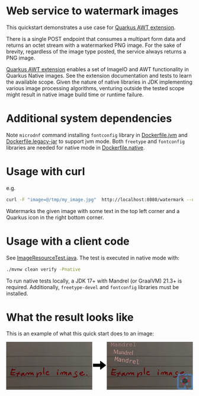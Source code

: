 # Web service to watermark images

This quickstart demonstrates a use case for [Quarkus AWT extension](https://github.com/quarkusio/quarkus/tree/main/extensions/awt).

There is a single POST endpoint that consumes a multipart form data and returns an octet stream with a watermarked PNG image.
For the sake of brevity, regardless of the image type posted, the service always returns a PNG image.

[Quarkus AWT extension](https://github.com/quarkusio/quarkus/tree/main/extensions/awt) enables a set of ImageIO and AWT
functionality in Quarkus Native images. See the extension documentation and tests to learn the available scope.
Given the nature of native libraries in JDK implementing various image processing algorithms,
venturing outside the tested scope might result in native image build time or runtime failure.

# Additional system dependencies
Note `microdnf` command installing `fontconfig` library in [Dockerfile.jvm](./src/main/docker/Dockerfile.jvm)
and [Dockerfile.legacy-jar](./src/main/docker/Dockerfile.legacy-jar) to support jvm mode. 
Both `freetype` and `fontconfig` libraries are needed for native mode in [Dockerfile.native](./src/main/docker/Dockerfile.native).

# Usage with curl

e.g.

```bash
curl -F "image=@/tmp/my_image.jpg"  http://localhost:8080/watermark --output /tmp/result.png
```
Watermarks the given image with some text in the top left corner and a Quarkus icon in the right bottom corner.

# Usage with a client code

See [ImageResourceTest.java](./src/test/java/org/acme/awt/rest/ImageResourceTest.java). The test is executed
in native mode with:

```bash
./mvnw clean verify -Pnative
```
To run native tests locally, a JDK 17+ with Mandrel (or GraalVM) 21.3+ is required.
Additionally, `freetype-devel` and `fontconfig` libraries must be installed. 

# What the result looks like

This is an example of what this quick start does to an image:

![Alt text](./doc/example.png)
